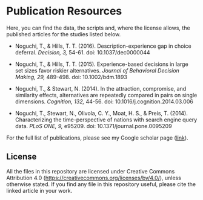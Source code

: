 # Publication Resources

Here, you can find the data, the scripts and, where the license allows, the published articles for the studies listed below.

- Noguchi, T., & Hills, T. T. (2016). Description-experience gap in choice deferral. *Decision, 3,* 54-61. doi: 10.1037/dec0000044

- Noguchi, T., & Hills, T. T. (2015). Experience-based decisions in large set sizes favor riskier alternatives. *Journal of Behavioral Decision Making, 29,* 489-498. doi: 10.1002/bdm.1893

- Noguchi, T., & Stewart, N. (2014). In the attraction, compromise, and similarity effects, alternatives are repeatedly compared in pairs on single dimensions. *Cognition, 132,* 44-56. doi: 10.1016/j.cognition.2014.03.006

- Noguchi, T., Stewart, N., Olivola, C. Y., Moat, H. S., & Preis, T. (2014). Characterizing the time-perspective of nations with search engine query data. *PLoS ONE, 9,* e95209. doi: 10.1371/journal.pone.0095209


For the full list of publications, please see my Google scholar page ([link](https://scholar.google.co.uk/citations?user=d2cJOkgAAAAJ&hl=en)).


## License
All the files in this repository are licensed under Creative Commons Attribution 4.0 (https://creativecommons.org/licenses/by/4.0/), unless otherwise stated. If you find any file in this repository useful, please cite the linked article in your work.

